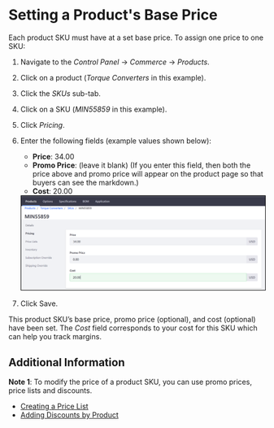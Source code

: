 # Setting a Product's Base Price

Each product SKU must have at a set base price. To assign one price to one SKU:

1. Navigate to the _Control Panel_ → _Commerce_ → _Products_.
1. Click on a product (_Torque Converters_ in this example).
1. Click the _SKUs_ sub-tab.
1. Click on a SKU (_MIN55859_ in this example).
1. Click _Pricing_.
1. Enter the following fields (example values shown below):
    * **Price**: 34.00 
    * **Promo Price**: (leave it blank) (If you enter this field, then both the price above and promo price will appear on the product page so that buyers can see the markdown.)
    * **Cost**: 20.00 

    <img src="./images/01.png" width="700px" style="border: #000000 1px solid;">

1. Click Save.

This product SKU’s base price, promo price (optional), and cost (optional) have been set. The _Cost_ field corresponds to your cost for this SKU which can help you track margins.
 
## Additional Information

**Note 1**: To modify the price of a product SKU, you can use promo prices, price lists and discounts.

* [Creating a Price List](../../creating-a-price-list/README.md)
* [Adding Discounts by Product](../../marketing/promotion/adding-discounts-by-product/README.md)
